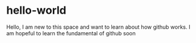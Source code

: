 # hello-world
Hello, I am new to this space and want to learn about how github works. I am hopeful to learn the fundamental of github soon
